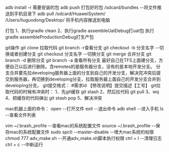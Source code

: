 adb install -r 需要安装的包
adb push 打包好的包  /sdcard/bundles  --将文件推送到手机目录下
adb pull /sdcard/HuaweiSystem/ /Users/liuguodong/Desktop/ 将手机内容推送到电脑

打包
1、执行gradle clean 
2、执行gradle assembleUatDebug打uat包  执行gradle assembleProductionDebug打生产包

git操作
git clone 拉取代码
git branch -r查看分支
git checkout -b 分支名字 --切换或者创建分支
git checkout 分支名字 --切换分支
git merge 合并分支
git branch -d 删除分支
git branch -a 查看所有分支
最好自己在TFS上面建分支，方便自己以后进行删除。含remotes的是服务器分支，没有的是本地开发分支。
分支合并要先拉developing服务器上面的分支到自己的开发分支，解决完冲突后提交到服务器，再切换到developing分支，拉取服务器上面自己的开发分支合并到developing分支。
git提交格式： #需求id 【修改说明】提交描述【工号】
git拉取代码的时候有冲突时：
1、先git缓存 git stash
2、然后拉代码 git pull
3、wq
4、把缓存的代码弹出 git stash pop
5、解决冲突

mac机器上面的命令：
open --打开文件
exit --退出命令
adb shell --进入手机
ls --查看文件列表

vim ~/.brash_profile  --查看mac的系统配置文件
source ~/.brash_profile  --保存mac的系统配置文件
sudo spctl --master-disable  --增大mac系统的权限
chmod 777 adv_make.sh   --开通adv_make.sh脚本执行权限
ctrl + l --清理日志
ctrl + c --中断运行











